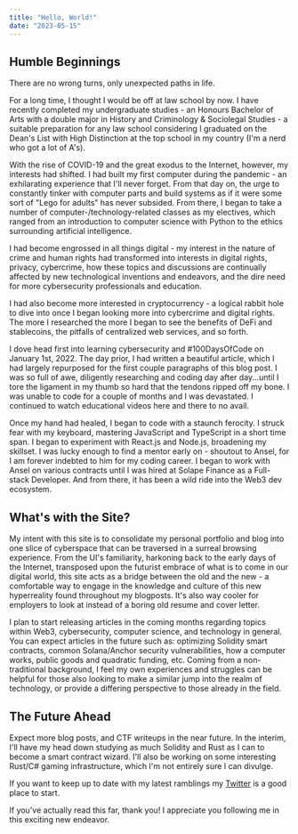 ```yaml
---
title: "Hello, World!"
date: "2023-05-15"
---
```

## Humble Beginnings

There are no wrong turns, only unexpected paths in life.

For a long time, I thought I would be off at law school by now. I have recently completed my undergraduate studies - an Honours Bachelor of Arts with a double major in History and Criminology & Sociolegal Studies - a suitable preparation for any law school considering I graduated on the Dean's List with High Distinction at the top school in my country (I'm a nerd who got a lot of A's).

With the rise of COVID-19 and the great exodus to the Internet, however, my interests had shifted. I had built my first computer during the pandemic - an exhilarating experience that I'll never forget. From that day on, the urge to constantly tinker with computer parts and build systems as if it were some sort of "Lego for adults" has never subsided. From there, I began to take a number of computer-/technology-related classes as my electives, which ranged from an introduction to computer science with Python to the ethics surrounding artificial intelligence.

I had become engrossed in all things digital - my interest in the nature of crime and human rights had transformed into interests in digital rights, privacy, cybercrime, how these topics and discussions are continually affected by new technological inventions and endeavors, and the dire need for more cybersecurity professionals and education.

I had also become more interested in cryptocurrency - a logical rabbit hole to dive into once I began looking more into cybercrime and digital rights. The more I researched the more I began to see the benefits of DeFi and stablecoins, the pitfalls of centralized web services, and so forth.

I dove head first into learning cybersecurity and #100DaysOfCode on January 1st, 2022. The day prior, I had written a beautiful article, which I had largely repurposed for the first couple paragraphs of this blog post. I was so full of awe, diligently researching and coding day after day...until I tore the ligament in my thumb so hard that the tendons ripped off my bone. I was unable to code for a couple of months and I was devastated. I continued to watch educational videos here and there to no avail. 

Once my hand had healed, I began to code with a staunch ferocity. I struck fear with my keyboard, mastering JavaScript and TypeScript in a short time span. I began to experiment with React.js and Node.js, broadening my skillset. I was lucky enough to find a mentor early on - shoutout to Ansel, for I am forever indebted to him for my coding career. I began to work with Ansel on various contracts until I was hired at Solape Finance as a Full-stack Developer. And from there, it has been a wild ride into the Web3 dev ecosystem. 

## What's with the Site?
My intent with this site is to consolidate my personal portfolio and blog into one slice of cyberspace that can be traversed in a surreal browsing experience. From the UI's familiarity, harkoning back to the early days of the Internet, transposed upon the futurist embrace of what is to come in our digital world, this site acts as a bridge between the old and the new - a comfortable way to engage in the knowledge and culture of this new hyperreality found throughout my blogposts. It's also way cooler for employers to look at instead of a boring old resume and cover letter.

I plan to start releasing articles in the coming months regarding topics within Web3, cybersecurity, computer science, and technology in general. You can expect articles in the future such as: optimizing Solidity smart contracts, common Solana/Anchor security vulnerabilities, how a computer works, public goods and quadratic funding, etc. Coming from a non-traditional background, I feel my own experiences and struggles can be helpful for those also looking to make a similar jump into the realm of technology, or provide a differing perspective to those already in the field.

## The Future Ahead
Expect more blog posts, and CTF writeups in the near future. In the interim, I'll have my head down studying as much Solidity and Rust as I can to become a smart contract wizard. I'll also be working on some interesting Rust/C# gaming infrastructure, which I'm not entirely sure I can divulge. 

If you want to keep up to date with my latest ramblings my [Twitter](https://twitter.com/0xIchigo) is a good place to start.

If you've actually read this far, thank you! I appreciate you following me in this exciting new endeavor.